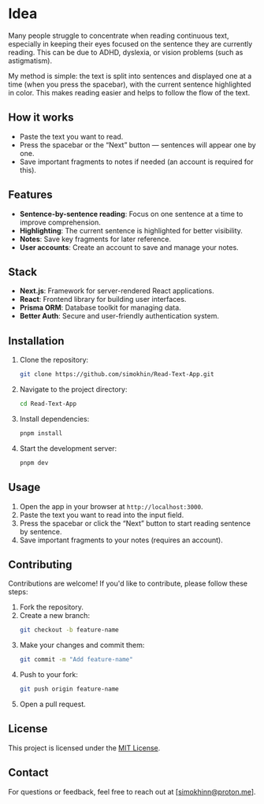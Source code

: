 # Idea

Many people struggle to concentrate when reading continuous text, especially in keeping their eyes focused on the sentence they are currently reading. This can be due to ADHD, dyslexia, or vision problems (such as astigmatism).

My method is simple: the text is split into sentences and displayed one at a time (when you press the spacebar), with the current sentence highlighted in color. This makes reading easier and helps to follow the flow of the text.

## How it works

- Paste the text you want to read.
- Press the spacebar or the “Next” button — sentences will appear one by one.
- Save important fragments to notes if needed (an account is required for this).

## Features

- **Sentence-by-sentence reading**: Focus on one sentence at a time to improve comprehension.
- **Highlighting**: The current sentence is highlighted for better visibility.
- **Notes**: Save key fragments for later reference.
- **User accounts**: Create an account to save and manage your notes.

## Stack

- **Next.js**: Framework for server-rendered React applications.
- **React**: Frontend library for building user interfaces.
- **Prisma ORM**: Database toolkit for managing data.
- **Better Auth**: Secure and user-friendly authentication system.

## Installation

1. Clone the repository:
   ```bash
   git clone https://github.com/simokhin/Read-Text-App.git
   ```
2. Navigate to the project directory:
   ```bash
   cd Read-Text-App
   ```
3. Install dependencies:
   ```bash
   pnpm install
   ```
4. Start the development server:
   ```bash
   pnpm dev
   ```

## Usage

1. Open the app in your browser at `http://localhost:3000`.
2. Paste the text you want to read into the input field.
3. Press the spacebar or click the “Next” button to start reading sentence by sentence.
4. Save important fragments to your notes (requires an account).

## Contributing

Contributions are welcome! If you'd like to contribute, please follow these steps:

1. Fork the repository.
2. Create a new branch:
   ```bash
   git checkout -b feature-name
   ```
3. Make your changes and commit them:
   ```bash
   git commit -m "Add feature-name"
   ```
4. Push to your fork:
   ```bash
   git push origin feature-name
   ```
5. Open a pull request.

## License

This project is licensed under the [MIT License](LICENSE).

## Contact

For questions or feedback, feel free to reach out at [simokhinn@proton.me].
